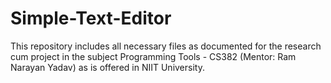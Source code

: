 # Simple-Text-Editor
This repository includes all necessary files as documented for the research cum project in the subject Programming Tools - CS382 (Mentor: Ram Narayan Yadav) as is offered in NIIT University.

